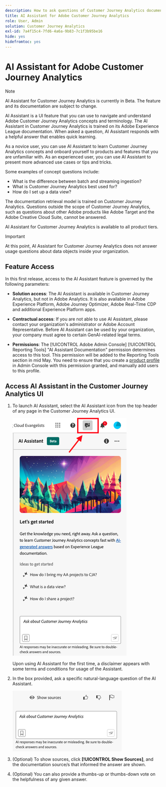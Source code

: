 ```yaml
---
description: How to ask questions of Customer Journey Analytics documentation
title: AI Assistant for Adobe Customer Journey Analytics
role: User, Admin
solution: Customer Journey Analytics
exl-id: 7a4f15c4-7fd6-4a6a-9b83-7c1f3b95be16
hide: yes
hidefromtoc: yes
---
```


# AI Assistant for Adobe Customer Journey Analytics

>[!NOTE]
>
>AI Assistant for Customer Journey Analytics is currently in Beta. The feature and its documentation are subject to change.

AI Assistant is a UI feature that you can use to navigate and understand Adobe Customer Journey Analytics concepts and terminology. The AI Assistant in Customer Journey Analytics is trained on its Adobe Experience League documentation. When asked a question, AI Assistant responds with a helpful answer that enables quick learning.

As a novice user, you can use AI Assistant to learn Customer Journey Analytics concepts and onboard yourself to products and features that you are unfamiliar with. As an experienced user, you can use AI Assistant to present more advanced use cases or tips and tricks.

Some examples of concept questions include:

* What is the difference between batch and streaming ingestion?
* What is Customer Journey Analytics best used for?
* How do I set up a data view?

The documentation retrieval model is trained on Customer Journey Analytics. Questions outside the scope of Customer Journey Analytics, such as questions about other Adobe products like Adobe Target and the Adobe Creative Cloud Suite, cannot be answered.

AI Assistant for Customer Journey Analytics is available to all product tiers.

>[!IMPORTANT]
>
>At this point, AI Assistant for Customer Journey Analytics does not answer usage questions about data objects inside your organization.

## Feature Access

In this first release, access to the AI Assistant feature is governed by the following parameters:

* **Solution access**: The AI Assistant is available in Customer Journey Analytics, but not in Adobe Analytics. It is also available in Adobe Experience Platform, Adobe Journey Optimizer, Adobe Real-Time CDP and additional Experience Platform apps.

* **Contractual access**: If you are not able to use AI Assistant, please contact your organization's administrator or Adobe Account Representative. Before AI Assistant can be used by your organization, your company must agree to certain GenAI-related legal terms.

* **Permissions**: The [!UICONTROL Adobe Admin Console] [!UICONTROL Reporting Tools] "AI Assistant Documentation" permission determines access to this tool. This permission will be added to the Reporting Tools section in mid May. You need to ensure that you create a [product profile](https://helpx.adobe.com/enterprise/using/manage-product-profiles.html) in Admin Console with this permission granted, and manually add users to this profile.

## Access AI Assistant in the Customer Journey Analytics UI

1. To launch AI Assistant, select the AI Assistant icon from the top header of any page in the Customer Journey Analytics UI.

   ![AI Assistant icon](assets/ai-asst1.png)

   Upon using AI Assistant for the first time, a disclaimer appears with some terms and conditions for usage of the Assistant.

1. In the box provided, ask a specific natural-language question of the AI Assistant.

   ![Question box](assets/ai-asst2.png)

1. (Optional) To show sources, click **[!UICONTROL Show Sources]**, and the documentation source/s that informed the answer are shown.

1. (Optional) You can also provide a thumbs-up or thumbs-down vote on the helpfulness of any given answer.
